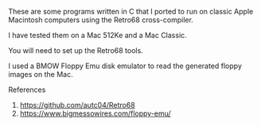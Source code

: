 These are some programs written in C that I ported to run on classic
Apple Macintosh computers using the Retro68 cross-compiler.

I have tested them on a Mac 512Ke and a Mac Classic.

You will need to set up the Retro68 tools.

I used a BMOW Floppy Emu disk emulator to read the generated floppy
images on the Mac.

References

1. https://github.com/autc04/Retro68
2. https://www.bigmessowires.com/floppy-emu/
